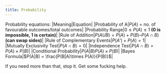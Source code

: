 ```yaml
---
title: Probability
---
```

Probability equations:
|Meaning|Equation|
|Probability of A|$P(A)$ = no. of favourable outcomes/total outcomes|
|Probability Range|$0 ≤ P(A) ≤ 1$ **(0 is impossible, 1 is certain)**|
|Rule of Addition|$P(AUB) = P(A) + P(B) – P(A∩B)$ **(can swap sides)**|
|Rule of Complementary Events|$P(A’) + P(A) = 1$|
|Mutually Exclusivity Test|$P(A∩B) = 0$|
|Independence Test|$P(A∩B) = P(A)\times P(B)$|
|Conditional Probability|$P(A|B)P(A)\times P(B)$|
|Bayes Formula|$P(A|B) = \frac{P(B|A)\times P(A)}{P(B)}$|

If you need more than that, stop it. Get some fucking help.
